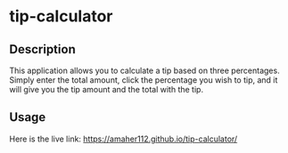 # tip-calculator

## Description
This application allows you to calculate a tip based on three percentages. Simply enter the total amount, click the percentage you wish to tip, and it will give you the tip amount and the total with the tip.

## Usage
Here is the live link: https://amaher112.github.io/tip-calculator/
